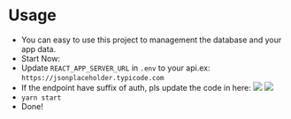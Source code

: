 # Usage

- You can easy to use this project to management the database and your app data.
- Start Now:
- Update `REACT_APP_SERVER_URL` in `.env` to your api.ex: `https://jsonplaceholder.typicode.com`
- If the endpoint have suffix of auth, pls update the code in here:
  <img src="https://i.imgur.com/Mr3zLBN.png"/>
  <img src="https://i.imgur.com/cJhg0UQ.png"/>
- `yarn start`
- Done!
